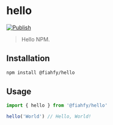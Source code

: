 # hello

[![Publish](https://github.com/fiahfy/hello/actions/workflows/publish.yml/badge.svg)](https://github.com/fiahfy/hello/actions/workflows/publish.yml)

> Hello NPM.

## Installation

```bash
npm install @fiahfy/hello
```

## Usage

```js
import { hello } from '@fiahfy/hello'

hello('World') // Hello, World!
```

